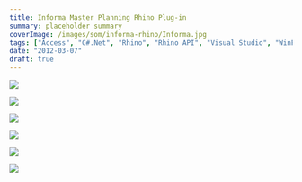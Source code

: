 ```yaml
---
title: Informa Master Planning Rhino Plug-in
summary: placeholder summary
coverImage: /images/som/informa-rhino/Informa.jpg
tags: ["Access", "C#.Net", "Rhino", "Rhino API", "Visual Studio", "WinForms"]
date: "2012-03-07"
draft: true
---
```



![](/images/som/informa-rhino/slide0114_image132.png)

![](/images/som/informa-rhino/slide0116_image123.png)

![](/images/som/informa-rhino/slide0117_image129.png)

![](/images/som/informa-rhino/slide0118_image126.png)

![](/images/som/informa-rhino/slide0119_image135.png)

![](/images/som/informa-rhino/slide0125_image114.png)
